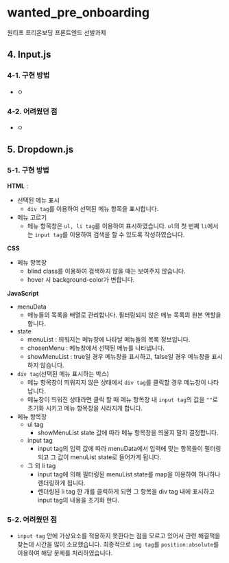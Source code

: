 # wanted_pre_onboarding

원티프 프리온보딩 프론트엔드 선발과제

<!--
    README.md 파일에는 구현한 방법과 이유에 대한 간략한 내용, 구현하면서 어려웠던 점과 해결 과정과 방법 등을 적어주세요. 자랑이 들어가도 좋습니다.
-->

## 4. Input.js

### 4-1. 구현 방법

-   ㅇ

### 4-2. 어려웠던 점

-   ㅇ

## 5. Dropdown.js

### 5-1. 구현 방법

**HTML** :

-   선택된 메뉴 표시
    -   `div tag`를 이용하여 선택된 메뉴 항목을 표시합니다.
-   메뉴 고르기
    -   메뉴 항목창은 `ul, li tag`를 이용하여 표시하였습니다. `ul`의 첫 번째 `li`에서는 `input tag`를 이용하여 검색을 할 수 있도록 작성하였습니다.

**CSS**

-   메뉴 항목창
    -   blind class를 이용하여 검색하지 않을 때는 보여주지 않습니다.
    -   hover 시 background-color가 변합니다.

**JavaScript**

-   menuData
    -   메뉴들의 목록을 배열로 관리합니다. 필터링되지 않은 메뉴 목록의 원본 역할을 합니다.
-   state
    -   menuList : 띄워지는 메뉴창에 나타날 메뉴들의 목록 정보입니다.
    -   chosenMenu : 메뉴창에서 선택된 메뉴를 나타냅니다.
    -   showMenuList : true일 경우 메뉴창을 표시하고, false일 경우 메뉴창을 표시하지 않습니다.
-   `div tag`(선택된 메뉴 표시하는 박스)
    -   메뉴 항목창이 띄워지지 않은 상태에서 `div tag`를 클릭할 경우 메뉴창이 나타납니다.
    -   메뉴창이 띄워진 상태라면 클릭 할 때 메뉴 항목창 내 `input tag`의 값을 `""`로 초기화 시키고 메뉴 항목창을 사라지게 합니다.
-   메뉴 항목창
    -   ul tag
        -   showMenuList state 값에 따라 메뉴 항목창을 띄울지 말지 결정합니다.
    -   input tag
        -   input tag의 입력 값에 따라 menuData에서 입력에 맞는 항목들이 필터링되고 그 값이 menuList state로 들어가게 됩니다.
    -   그 외 li tag
        -   input tag에 의해 필터링된 menuList state를 map을 이용하여 하나하나 렌더링하게 됩니다.
        -   렌더링된 li tag 한 개를 클릭하게 되면 그 항목을 div tag 내에 표시하고 input tag의 내용을 초기화 한다.

### 5-2. 어려웠던 점

-   `input tag` 안에 가상요소를 적용하지 못한다는 점을 모르고 있어서 관련 해결책을 찾는데 시간을 많이 소요했습니다. 최종적으로 `img tag`를 `position:absolute`를 이용하여 해당 문제를 처리하였습니다.

<!--
해야할 것
- 개발 다하고 README.md 파일에 구현한 점 작성하기
- App.css
    - px -> rem으로 고치고 컴포넌트 각각에 스타일 rem으로 적용하기
- Input.js
    - styledComponent 정리하기
    - 주석 정리하기

-->
